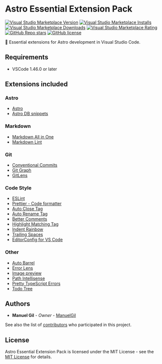 # Astro Essential Extension Pack

[![Visual Studio Marketplace Version](https://img.shields.io/visual-studio-marketplace/v/imgildev.vscode-astro-pack?style=for-the-badge&label=VS%20Marketplace&logo=visual-studio-code)](https://marketplace.visualstudio.com/items?itemName=imgildev.vscode-astro-pack)
[![Visual Studio Marketplace Installs](https://img.shields.io/visual-studio-marketplace/i/imgildev.vscode-astro-pack?style=for-the-badge&logo=visual-studio-code)](https://marketplace.visualstudio.com/items?itemName=imgildev.vscode-astro-pack)
[![Visual Studio Marketplace Downloads](https://img.shields.io/visual-studio-marketplace/d/imgildev.vscode-astro-pack?style=for-the-badge&logo=visual-studio-code)](https://marketplace.visualstudio.com/items?itemName=imgildev.vscode-astro-pack)
[![Visual Studio Marketplace Rating](https://img.shields.io/visual-studio-marketplace/r/imgildev.vscode-astro-pack?style=for-the-badge&logo=visual-studio-code)](https://marketplace.visualstudio.com/items?itemName=imgildev.vscode-astro-pack&ssr=false#review-details)
[![GitHub Repo stars](https://img.shields.io/github/stars/ManuelGil/vscode-astro-pack?style=for-the-badge&logo=github)](https://github.com/ManuelGil/vscode-astro-pack)
[![GitHub license](https://img.shields.io/github/license/ManuelGil/vscode-astro-pack?style=for-the-badge&logo=github)](https://github.com/ManuelGil/vscode-astro-pack/blob/main/LICENSE)

🚀 Essential extensions for Astro development in Visual Studio Code.

## Requirements

- VSCode 1.46.0 or later

## Extensions included

### Astro

- [Astro](https://marketplace.visualstudio.com/items?itemName=astro-build.astro-vscode)
- [Astro DB snippets](https://marketplace.visualstudio.com/items?itemName=imgildev.vscode-astrodb-snippets)

### Markdown

- [Markdown All in One](https://marketplace.visualstudio.com/items?itemName=yzhang.markdown-all-in-one)
- [Markdown Lint](https://marketplace.visualstudio.com/items?itemName=davidanson.vscode-markdownlint)

### Git

- [Conventional Commits](https://marketplace.visualstudio.com/items?itemName=vivaxy.vscode-conventional-commits)
- [Git Graph](https://marketplace.visualstudio.com/items?itemName=mhutchie.git-graph)
- [GitLens](https://marketplace.visualstudio.com/items?itemName=eamodio.gitlens)

### Code Style

- [ESLint](https://marketplace.visualstudio.com/items?itemName=dbaeumer.vscode-eslint)
- [Prettier - Code formatter](https://marketplace.visualstudio.com/items?itemName=esbenp.prettier-vscode)
- [Auto Close Tag](https://marketplace.visualstudio.com/items?itemName=formulahendry.auto-close-tag)
- [Auto Rename Tag](https://marketplace.visualstudio.com/items?itemName=formulahendry.auto-rename-tag)
- [Better Comments](https://marketplace.visualstudio.com/items?itemName=aaron-bond.better-comments)
- [Highlight Matching Tag](https://marketplace.visualstudio.com/items?itemName=vincaslt.highlight-matching-tag)
- [Indent Rainbow](https://marketplace.visualstudio.com/items?itemName=oderwat.indent-rainbow)
- [Trailing Spaces](https://marketplace.visualstudio.com/items?itemName=shardulm94.trailing-spaces)
- [EditorConfig for VS Code](https://marketplace.visualstudio.com/items?itemName=editorconfig.editorconfig)

### Other

- [Auto Barrel](https://marketplace.visualstudio.com/items?itemName=imgildev.vscode-auto-barrel)
- [Error Lens](https://marketplace.visualstudio.com/items?itemName=usernamehw.errorlens)
- [Image preview](https://marketplace.visualstudio.com/items?itemName=kisstkondoros.vscode-gutter-preview)
- [Path Intellisense](https://marketplace.visualstudio.com/items?itemName=christian-kohler.path-intellisense)
- [Pretty TypeScript Errors](https://marketplace.visualstudio.com/items?itemName=yoavbls.pretty-ts-errors)
- [Todo Tree](https://marketplace.visualstudio.com/items?itemName=gruntfuggly.todo-tree)

## Authors

- **Manuel Gil** - _Owner_ - [ManuelGil](https://github.com/ManuelGil)

See also the list of [contributors](https://github.com/ManuelGil/vscode-astro-pack/contributors) who participated in this project.

## License

Astro Essential Extension Pack is licensed under the MIT License - see the [MIT License](https://opensource.org/licenses/MIT) for details.
